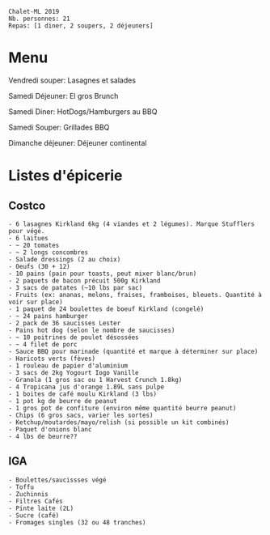 ```
Chalet-ML 2019
Nb. personnes: 21
Repas: [1 diner, 2 soupers, 2 déjeuners]
```

# Menu

Vendredi souper: Lasagnes et salades

Samedi Déjeuner: El gros Brunch

Samedi Diner: HotDogs/Hamburgers au BBQ

Samedi Souper: Grillades BBQ

Dimanche déjeuner: Déjeuner continental



# Listes d'épicerie

## Costco
	- 6 lasagnes Kirkland 6kg (4 viandes et 2 légumes). Marque Stufflers pour végé.
	- 6 laitues
	- ~ 20 tomates
	- ~ 2 longs concombres
	- Salade dressings (2 au choix)
	- Oeufs (30 + 12)
	- 10 pains (pain pour toasts, peut mixer blanc/brun)
	- 2 paquets de bacon précuit 500g Kirkland
	- 3 sacs de patates (~10 lbs par sac)
	- Fruits (ex: ananas, melons, fraises, framboises, bleuets. Quantité à voir sur place)
	- 1 paquet de 24 boulettes de boeuf Kirkland (congelé)
	- ~ 24 pains hamburger
	- 2 pack de 36 saucisses Lester
	- Pains hot dog (selon le nombre de saucisses)
	- ~ 10 poitrines de poulet désossées
	- ~ 4 filet de porc
	- Sauce BBQ pour marinade (quantité et marque à déterminer sur place)
	- Haricots verts (fèves)
	- 1 rouleau de papier d'aluminium
	- 3 sacs de 2kg Yogourt Iogo Vanille
	- Granola (1 gros sac ou 1 Harvest Crunch 1.8kg) 
	- 4 Tropicana jus d'orange 1.89L sans pulpe
	- 1 boites de café moulu Kirkland (3 lbs)
	- 1 pot kg de beurre de peanut
	- 1 gros pot de confiture (environ même quantité beurre peanut)
	- Chips (6 gros sacs, varier les sortes)
	- Ketchup/moutardes/mayo/relish (si possible un kit combinés)
	- Paquet d'onions blanc
	- 4 lbs de beurre??


## IGA
	- Boulettes/saucissses végé
	- Toffu
	- Zuchinnis
	- Filtres Cafés
	- Pinte laite (2L)
	- Sucre (café)
	- Fromages singles (32 ou 48 tranches)
	
